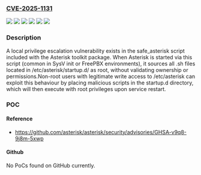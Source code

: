 ### [CVE-2025-1131](https://cve.mitre.org/cgi-bin/cvename.cgi?name=CVE-2025-1131)
![](https://img.shields.io/static/v1?label=Product&message=Asterisk&color=blue)
![](https://img.shields.io/static/v1?label=Version&message=Asterisk%20%3C%3D%2020.15.0%20&color=brightgreen)
![](https://img.shields.io/static/v1?label=Version&message=Asterisk%20%3C%3D%2021.10.0%20&color=brightgreen)
![](https://img.shields.io/static/v1?label=Version&message=Asterisk%20%3C%3D%2022.5.0%20&color=brightgreen)
![](https://img.shields.io/static/v1?label=Version&message=Asterisk%20%3C%3D18.26.2%20&color=brightgreen)
![](https://img.shields.io/static/v1?label=Vulnerability&message=CWE-427%20Uncontrolled%20Search%20Path%20Element&color=brightgreen)

### Description

A local privilege escalation vulnerability exists in the safe_asterisk script included with the Asterisk toolkit package. When Asterisk is started via this script (common in SysV init or FreePBX environments), it sources all .sh files located in /etc/asterisk/startup.d/ as root, without validating ownership or permissions.Non-root users with legitimate write access to /etc/asterisk can exploit this behaviour by placing malicious scripts in the startup.d directory, which will then execute with root privileges upon service restart.

### POC

#### Reference
- https://github.com/asterisk/asterisk/security/advisories/GHSA-v9q8-9j8m-5xwp

#### Github
No PoCs found on GitHub currently.

